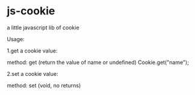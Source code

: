 js-cookie
=========

a little javascript lib of cookie

Usage:

1.get a cookie value:

method: get (return the value of name or undefined)
Cookie.get("name");

2.set a cookie value:

method: set (void, no returns)
